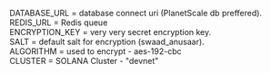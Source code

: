 DATABASE_URL = database connect uri (PlanetScale db preffered).  
REDIS_URL = Redis queue  
ENCRYPTION_KEY = very very secret encryption key.  
SALT = default salt for encryption (swaad_anusaar).    
ALGORITHM = used to encrypt - aes-192-cbc  
CLUSTER = SOLANA Cluster - "devnet"  